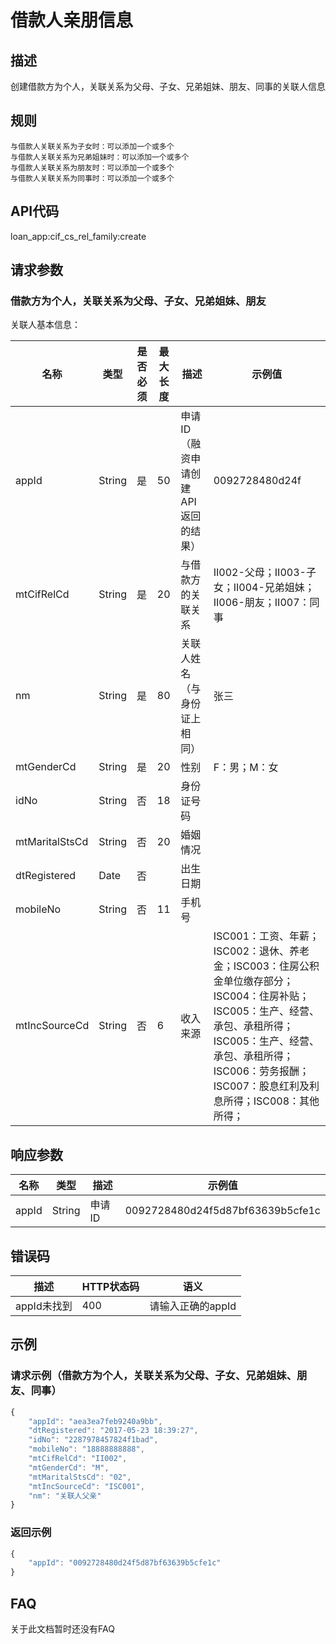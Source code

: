 # 借款人亲朋信息
## 描述
创建借款方为个人，关联关系为父母、子女、兄弟姐妹、朋友、同事的关联人信息

## 规则
    与借款人关联关系为子女时：可以添加一个或多个
    与借款人关联关系为兄弟姐妹时：可以添加一个或多个
    与借款人关联关系为朋友时：可以添加一个或多个
    与借款人关联关系为同事时：可以添加一个或多个

## API代码
loan\_app:cif\_cs\_rel_family:create

## 请求参数

### 借款方为个人，关联关系为父母、子女、兄弟姐妹、朋友
关联人基本信息：

| 名称 | 类型 | 是否必须 | 最大长度 | 描述 | 示例值 |
| --- | --- | --- | --- | --- | --- |
| appId | String | 是 | 50 |申请ID（融资申请创建API返回的结果） | 0092728480d24f |
| mtCifRelCd | String | 是 | 20 |与借款方的关联关系 | II002-父母；II003-子女；II004-兄弟姐妹；II006-朋友；II007：同事 |
| nm | String | 是 | 80 | 关联人姓名（与身份证上相同） | 张三 |
| mtGenderCd | String | 是 | 20 | 性别 | F：男；M：女 |
| idNo | String | 否 | 18 | 身份证号码 |  |
| mtMaritalStsCd | String | 否 | 20 | 婚姻情况 |  |
| dtRegistered | Date | 否 |  | 出生日期 |  |
| mobileNo | String | 否 | 11 | 手机号 |  |
| mtIncSourceCd | String | 否 | 6 | 收入来源 | ISC001：工资、年薪；ISC002：退休、养老金；ISC003：住房公积金单位缴存部分；ISC004：住房补贴；ISC005：生产、经营、承包、承租所得； ISC005：生产、经营、承包、承租所得；ISC006：劳务报酬；ISC007：股息红利及利息所得；ISC008：其他所得；|


## 响应参数
| 名称 | 类型 | 描述 |示例值 |
| --- | --- | --- | --- |
| appId | String | 申请ID | 0092728480d24f5d87bf63639b5cfe1c |

## 错误码
| 描述 | HTTP状态码 | 语义 |
| --- | --- | --- | 
| appId未找到 | 400 | 请输入正确的appId |

## 示例
### 请求示例（借款方为个人，关联关系为父母、子女、兄弟姐妹、朋友、同事）

```javascript
{
    "appId": "aea3ea7feb9240a9bb", 
    "dtRegistered": "2017-05-23 18:39:27", 
    "idNo": "2287978457824f1bad", 
    "mobileNo": "18888888888", 
    "mtCifRelCd": "II002", 
    "mtGenderCd": "M", 
    "mtMaritalStsCd": "02",
    "mtIncSourceCd": "ISC001",
    "nm": "关联人父亲"
}
```
### 返回示例
```javascript
{
    "appId": "0092728480d24f5d87bf63639b5cfe1c"
}
```
## FAQ
关于此文档暂时还没有FAQ
